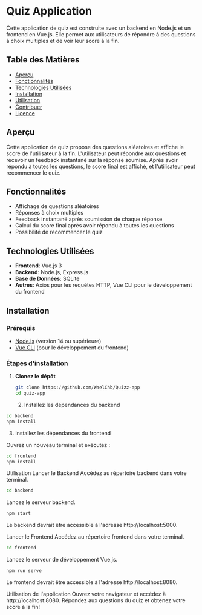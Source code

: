 # Quiz Application

Cette application de quiz est construite avec un backend en Node.js et un frontend en Vue.js. Elle permet aux utilisateurs de répondre à des questions à choix multiples et de voir leur score à la fin.

## Table des Matières

- [Aperçu](#aperçu)
- [Fonctionnalités](#fonctionnalités)
- [Technologies Utilisées](#technologies-utilisées)
- [Installation](#installation)
- [Utilisation](#utilisation)
- [Contribuer](#contribuer)
- [Licence](#licence)

## Aperçu

Cette application de quiz propose des questions aléatoires et affiche le score de l'utilisateur à la fin. L'utilisateur peut répondre aux questions et recevoir un feedback instantané sur la réponse soumise. Après avoir répondu à toutes les questions, le score final est affiché, et l'utilisateur peut recommencer le quiz.

## Fonctionnalités

- Affichage de questions aléatoires
- Réponses à choix multiples
- Feedback instantané après soumission de chaque réponse
- Calcul du score final après avoir répondu à toutes les questions
- Possibilité de recommencer le quiz

## Technologies Utilisées

- **Frontend**: Vue.js 3
- **Backend**: Node.js, Express.js
- **Base de Données**: SQLite
- **Autres**: Axios pour les requêtes HTTP, Vue CLI pour le développement du frontend

## Installation

### Prérequis

- [Node.js](https://nodejs.org/) (version 14 ou supérieure)
- [Vue CLI](https://cli.vuejs.org/) (pour le développement du frontend)

### Étapes d'installation

1. **Clonez le dépôt**

   ```bash
   git clone https://github.com/WaelChb/Quizz-app
   cd quiz-app
   ```

   2. Installez les dépendances du backend

```bash
cd backend
npm install
```

3. Installez les dépendances du frontend

Ouvrez un nouveau terminal et exécutez :

```bash
cd frontend
npm install
```

Utilisation
Lancer le Backend
Accédez au répertoire backend dans votre terminal.

```bash
cd backend
```

Lancez le serveur backend.

```bash
npm start
```

Le backend devrait être accessible à l'adresse http://localhost:5000.

Lancer le Frontend
Accédez au répertoire frontend dans votre terminal.

```bash
cd frontend
```

Lancez le serveur de développement Vue.js.

```bash
npm run serve
```

Le frontend devrait être accessible à l'adresse http://localhost:8080.

Utilisation de l'application
Ouvrez votre navigateur et accédez à http://localhost:8080.
Répondez aux questions du quiz et obtenez votre score à la fin!

```

```
